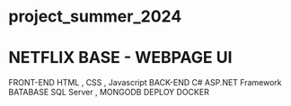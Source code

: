 # project_summer_2024
NETFLIX BASE - WEBPAGE UI
======================
  FRONT-END
HTML , CSS , Javascript 
  BACK-END 
C# ASP.NET Framework
  BATABASE
SQL Server , MONGODB 
 DEPLOY 
DOCKER 

